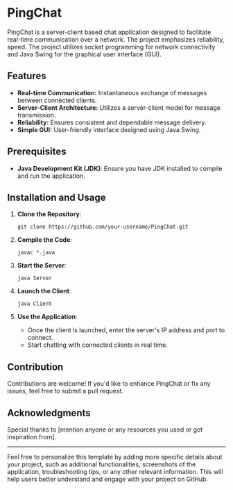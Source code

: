 # PingChat

PingChat is a server-client based chat application designed to facilitate real-time communication over a network. The project emphasizes reliability, speed. The project utilizes socket programming for network connectivity and Java Swing for the graphical user interface (GUI).

## Features

- **Real-time Communication:**  Instantaneous exchange of messages between connected clients.
- **Server-Client Architecture:** Utilizes a server-client model for message transmission.
- **Reliability:** Ensures consistent and dependable message delivery.
- **Simple GUI:**  User-friendly interface designed using Java Swing.

## Prerequisites

- **Java Development Kit (JDK)**: Ensure you have JDK installed to compile and run the application.

## Installation and Usage

1. **Clone the Repository**:
   ```
   git clone https://github.com/your-username/PingChat.git
   ```

2. **Compile the Code**:
   ```
   javac *.java
   ```

3. **Start the Server**:
   ```
   java Server
   ```

4. **Launch the Client**:
   ```
   java Client
   ```

5. **Use the Application**:
   - Once the client is launched, enter the server's IP address and port to connect.
   - Start chatting with connected clients in real time.

## Contribution

Contributions are welcome! If you'd like to enhance PingChat or fix any issues, feel free to submit a pull request.

## Acknowledgments

Special thanks to [mention anyone or any resources you used or got inspiration from].

---

Feel free to personalize this template by adding more specific details about your project, such as additional functionalities, screenshots of the application, troubleshooting tips, or any other relevant information. This will help users better understand and engage with your project on GitHub.
